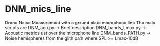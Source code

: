 # DNM_mics_line
Drone Noise Measurement with a ground plate microphone line
The mais scripts are 
  DNM_acu.py -> Brief description
  DNM_bands_Lmax.py -> Acoustic metrics ust over the microphone line
  DNM_bands_PATH.py -> Noise hemispheres from the glith path where SPL >= Lmax-10dB
